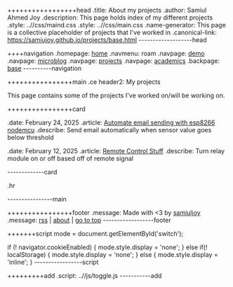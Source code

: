 +++++++++++++++++head
.title: About my projects
.author: Samiul Ahmed Joy
.description: This page holds index of my different projects
.style: ..//css/maind.css
.style: ..//css/main.css
.name-generator: This page is a collective placeholder of projects that I've worked in
.canonical-link: https://samiujoy.github.io/projects/base.html
-------------------head

++++navigation
.homepage: [home](..//index.html)
.navmenu: roam
.navpage: [demo](..//demo/base.html)
.navpage: [microblog](..//microblog/base.html)
.navpage: [projects](..//projects/base.html)
.navpage: [academics](..//academics/base.html)
.backpage: [base](base.html)
----------navigation

++++++++++++++++main
.ce header2: My projects

This page contains some of the projects I've worked on/will be working on.

++++++++++++++++card
 
.date: February 24, 2025
.article: [Automate email sending with esp8266 nodemcu](plantmanagement.html)
.describe: Send email automatically when sensor value goes below threshold

 
.date: February 12, 2025
.article: [Remote Control Stuff](irremote.html)
.describe: Turn relay module on or off based off of remote signal

-------------card

.hr

----------------main

++++++++++++++++footer
.message: Made with <3 by [samiuljoy](https://github.com/samiuljoy)
.message: [rss](/rss.xml) | [about](/about.html) | [go to top](#)
------------------footer

+++++++script
mode = document.getElementById('switch');

if (! navigator.cookieEnabled) {
	mode.style.display = 'none';
}
else if(! localStorage) {
	mode.style.display = 'none';
}
else {
	mode.style.display = 'inline';
}
-----------------script

+++++++++add
.script: ..//js/toggle.js
-----------add
